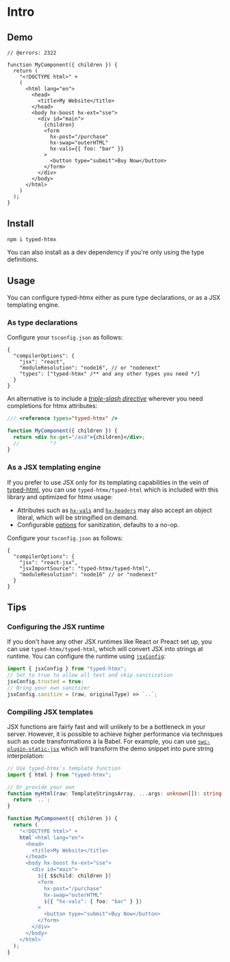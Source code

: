 # Intro

## Demo

```tsx twoslash
// @errors: 2322

function MyComponent({ children }) {
  return (
    "<!DOCTYPE html>" +
    (
      <html lang="en">
        <head>
          <title>My Website</title>
        </head>
        <body hx-boost hx-ext="sse">
          <div id="main">
            {children}
            <form
              hx-post="/purchase"
              hx-swap="outerHTML"
              hx-vals={{ foo: "bar" }}
            >
              <button type="submit">Buy Now</button>
            </form>
          </div>
        </body>
      </html>
    )
  );
}
```

## Install

```shell
npm i typed-htmx
```

You can also install as a dev dependency if you're only using the type definitions.

## Usage

You can configure typed-htmx either as pure type declarations, or as a JSX
templating engine.

### As type declarations

Configure your `tsconfig.json` as follows:

```jsonc
{
  "compilerOptions": {
    "jsx": "react",
    "moduleResolution": "node16", // or "nodenext"
    "types": ["typed-htmx" /** and any other types you need */]
  }
}
```

An alternative is to include a _[triple-slash directive]_ wherever you need
completions for htmx attributes:

```jsx twoslash
/// <reference types="typed-htmx" />

function MyComponent({ children }) {
  return <div hx-get="/asd">{children}</div>;
  //          ^?
}
```

### As a JSX templating engine

If you prefer to use JSX only for its templating capabilities in the vein of
[typed-html], you can use `typed-htmx/typed-html` which is included with this
library and optimized for htmx usage:

- Attributes such as [`hx-vals`](https://htmx.org/attributes/hx-vals/) and
  [`hx-headers`](https://htmx.org/attributes/hx-headers/) may also accept an object
  literal, which will be stringified on demand.
- Configurable [options](#configuring-the-jsx-runtime) for sanitization, defaults to a no-op.

Configure your `tsconfig.json` as follows:

```jsonc
{
  "compilerOptions": {
    "jsx": "react-jsx",
    "jsxImportSource": "typed-htmx/typed-html",
    "moduleResolution": "node16" // or "nodenext"
  }
}
```

## Tips

### Configuring the JSX runtime

If you don't have any other JSX runtimes like React or Preact set up, you can use
`typed-htmx/typed-html`, which will convert JSX into strings at runtime.
You can configure the runtime using [`jsxConfig`](/typed-htmx/docs/api/module.index/Variables/variable.jsxConfig-1):

```js twoslash
import { jsxConfig } from "typed-htmx";
// Set to true to allow all text and skip sanitization
jsxConfig.trusted = true;
// Bring your own sanitizer
jsxConfig.sanitize = (raw, originalType) => `..`;
```

### Compiling JSX templates

JSX functions are fairly fast and will unlikely to be a bottleneck in your server.
However, it is possible to achieve higher performance via techniques such as code transformations à la Babel.
For example, you can use [`swc-plugin-static-jsx`](https://github.com/Desdaemon/swc-plugin-static-jsx)
which will transform the demo snippet into pure string interpolation:

```ts twoslash
// Use typed-htmx's template function
import { html } from "typed-htmx";

// Or provide your own
function myHtml(raw: TemplateStringsArray, ...args: unknown[]): string {
  return `..`;
}

function MyComponent({ children }) {
  return (
    "<!DOCTYPE html>" +
    html`<html lang="en">
      <head>
        <title>My Website</title>
      </head>
      <body hx-boost hx-ext="sse">
        <div id="main">
          ${{ $$child: children }}
          <form
            hx-post="/purchase"
            hx-swap="outerHTML"
            ${{ "hx-vals": { foo: "bar" } }}
          >
            <button type="submit">Buy Now</button>
          </form>
        </div>
      </body>
    </html>`
  );
}
```

[typed-html]: https://github.com/nicojs/typed-html
[triple-slash directive]: https://www.typescriptlang.org/docs/handbook/triple-slash-directives.html
